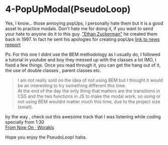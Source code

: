 # 4-PopUpModal(PseudoLoop)

Yes, I know... those annoying popUps, I personally hate them but it is a good asset to practice modals.
Don't hate me for doing it, if you want to send your hate to anyone do it to this guy. ["Ethan Zuckerman"](https://es.wikipedia.org/wiki/Ethan_Zuckerman) he created them back in 1997.
In fact he sent his apologies for creating popUps [link to news repport](https://www.nbcnews.com/tech/tech-news/pop-up-ads-creator-ethan-zuckerman-im-sorry-n182096)


Ps. For this one I didnt use the BEM methodology as I usually do, I followed a tutorial in youtube and boy they messed up with the classes a lot IMO, I fixed a few things.
Once you read through it, you can get the hang out of it, the use of double classes , parent classes etc.

>I am not really sold on the idea of not using BEM but I thought it would be an interesting to try something different this time.<br>
>At the end of the day the only thing that matters are the transitions in CSS and the two functions in JS to make the modal work, so using or not using BEM wouldnt matter much this time, due to the project size (small).

by the way , check out this awesome track that I was listening while coding specially from 1:30 <br> [From Now On · Worakls](https://www.youtube.com/watch?v=KCg4EfFAtoU)

Hope you enjoy the PseudoLoop! haha.
